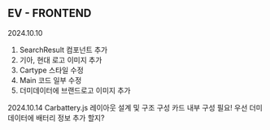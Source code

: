 ## EV - FRONTEND ##

2024.10.10
1. SearchResult 컴포넌트 추가
2. 기아, 현대 로고 이미지 추가
3. Cartype 스타일 수정
4. Main 코드 일부 수정
5. 더미데이터에 브랜드로고 이미지 추가

2024.10.14
Carbattery.js 레이아웃 설계 및 구조 구성
카드 내부 구성 필요!
우선 더미데이터에 배터리 정보 추가 할지?